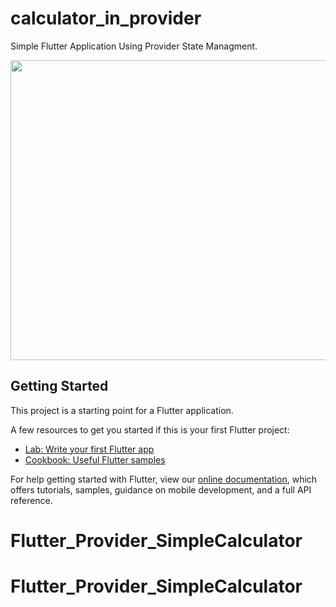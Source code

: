 # calculator_in_provider

Simple Flutter Application Using Provider State Managment.


<img src="https://drive.google.com/file/d/1oq6quhsT_IGpspYygNiXms2XfeN1bYiq/view/96360480_289806192051007_2737747776652705792_n.jpg" width="640" height="480" />

## Getting Started

This project is a starting point for a Flutter application.

A few resources to get you started if this is your first Flutter project:

- [Lab: Write your first Flutter app](https://flutter.dev/docs/get-started/codelab)
- [Cookbook: Useful Flutter samples](https://flutter.dev/docs/cookbook)

For help getting started with Flutter, view our
[online documentation](https://flutter.dev/docs), which offers tutorials,
samples, guidance on mobile development, and a full API reference.
# Flutter_Provider_SimpleCalculator
# Flutter_Provider_SimpleCalculator
